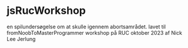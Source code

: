 # jsRucWorkshop
en spilundersøgelse om at skulle igennem abortsamrådet.  lavet til fromNoobToMasterProgrammer workshop på RUC oktober 2023  af Nick Lee Jerlung
